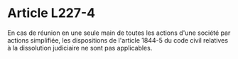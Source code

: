 # Article L227-4

En cas de réunion en une seule main de toutes les actions d'une société par actions simplifiée, les dispositions de l'article 1844-5 du code civil relatives à la dissolution judiciaire ne sont pas applicables.

